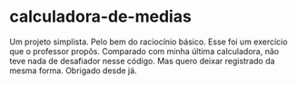 # calculadora-de-medias
Um projeto simplista. Pelo bem do raciocínio básico.
Esse foi um exercício que o professor propôs. Comparado com minha última calculadora, não teve nada de desafiador nesse código. Mas quero deixar registrado da mesma forma.
Obrigado desde já.
